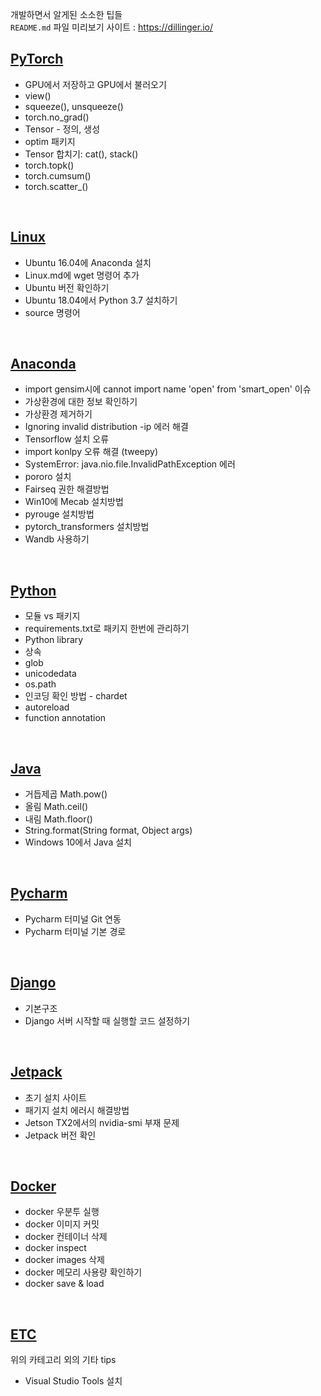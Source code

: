 개발하면서 알게된 소소한 팁들 <br>
`README.md` 파일 미리보기 사이트 : https://dillinger.io/
<br>

## [PyTorch](https://github.com/jeewoo1025/Tips/blob/master/PyTorch.md)
* GPU에서 저장하고 GPU에서 불러오기
* view()
* squeeze(), unsqueeze()
* torch.no_grad()
* Tensor - 정의, 생성
* optim 패키지
* Tensor 합치기: cat(), stack()
* torch.topk()
* torch.cumsum()
* torch.scatter_()
<br>

## [Linux](https://github.com/jeewoo1025/Tips/blob/master/Linux.md) 
* Ubuntu 16.04에 Anaconda 설치
* Linux.md에 wget 명령어 추가
* Ubuntu 버전 확인하기
* Ubuntu 18.04에서 Python 3.7 설치하기
* source 명령어
<br>

## [Anaconda](https://github.com/jeewoo1025/Tips/blob/master/Anaconda.md)
* import gensim시에 cannot import name 'open' from 'smart_open' 이슈
* 가상환경에 대한 정보 확인하기
* 가상환경 제거하기
* Ignoring invalid distribution -ip 에러 해결
* Tensorflow 설치 오류
* import konlpy 오류 해결 (tweepy) 
* SystemError: java.nio.file.InvalidPathException 에러
* pororo 설치 
* Fairseq 권한 해결방법
* Win10에 Mecab 설치방법
* pyrouge 설치방법
* pytorch_transformers 설치방법
* Wandb 사용하기
<br>

## [Python](https://github.com/jeewoo1025/Tips/blob/master/Python.md) 
* 모듈 vs 패키지
* requirements.txt로 패키지 한번에 관리하기
* Python library
* 상속
* glob
* unicodedata
* os.path
* 인코딩 확인 방법 - chardet
* autoreload
* function annotation
<br>

## [Java](https://github.com/jeewoo1025/Tips/blob/master/Java.md)
* 거듭제곱 Math.pow()
* 올림 Math.ceil()
* 내림 Math.floor()
* String.format(String format, Object args)
* Windows 10에서 Java 설치
<br>

## [Pycharm](https://github.com/jeewoo1025/Tips/blob/master/Pycharm.md) 
* Pycharm 터미널 Git 연동
* Pycharm 터미널 기본 경로
<br>

## [Django](https://github.com/jeewoo1025/Tips/blob/master/Django.md)
* 기본구조
* Django 서버 시작할 때 실행할 코드 설정하기
<br>

## [Jetpack](https://github.com/jeewoo1025/Tips/blob/master/Jetpack.md)
* 초기 설치 사이트
* 패기지 설치 에러시 해결방법
* Jetson TX2에서의 nvidia-smi 부재 문제
* Jetpack 버전 확인
<br>

## [Docker](https://github.com/jeewoo1025/Tips/blob/master/Docker.md)
* docker 우분투 실행
* docker 이미지 커밋
* docker 컨테이너 삭제
* docker inspect
* docker images 삭제
* docker 메모리 사용량 확인하기
* docker save & load
<br>

## [ETC](https://github.com/jeewoo1025/Tips/blob/master/ETC.md)
위의 카테고리 외의 기타 tips
* Visual Studio Tools 설치
<br>
